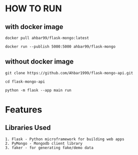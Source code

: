 # HOW TO RUN #
## with docker image ##
	docker pull ahbar99/flask-mongo:latest
	
	docker run --publish 5000:5000 ahbar99/flask-mongo

## without docker image ##
	git clone https://github.com/Ahbar1999/flask-mongo-api.git

	cd flask-mongo-api

	python -m flask --app main run

# Features #
## Libraries Used ##
	1. Flask - Python microframework for building web apps
	2. PyMongo - Mongodb client library
	3. faker - for generating fake/demo data
